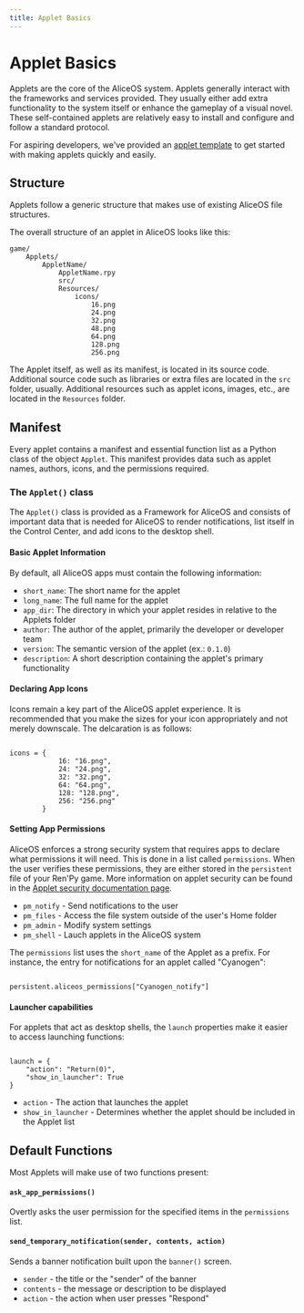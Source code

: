 ```yaml
---
title: Applet Basics
---
```

Applet Basics
=============

Applets are the core of the AliceOS system. Applets generally interact with the frameworks and services provided. They usually either add extra functionality to the system itself or enhance the gameplay of a visual novel. These self-contained applets are relatively easy to install and configure and follow a standard protocol.

<div class="p-notification--information">
    <p class="p-notification__response">
        <span class="p-notification__status"></span>For aspiring developers, we've provided an <a href="https://github.com/TheAngelReturns/aliceos-applet">applet template</a> to get started with making applets quickly and easily.
    </p>
</div>

Structure
---------

Applets follow a generic structure that makes use of existing AliceOS file structures.

The overall structure of an applet in AliceOS looks like this:

    game/
        Applets/
            AppletName/
                AppletName.rpy
                src/
                Resources/
                    icons/
                        16.png
                        24.png
                        32.png
                        48.png
                        64.png
                        128.png
                        256.png

The Applet itself, as well as its manifest, is located in its source code. Additional source code such as libraries or extra files are located in the `src` folder, usually. Additional resources such as applet icons, images, etc., are located in the `Resources` folder.

Manifest
--------

Every applet contains a manifest and essential function list as a Python class of the object `Applet`. This manifest provides data such as applet names, authors, icons, and the permissions required.

### The `Applet()` class

The `Applet()` class is provided as a Framework for AliceOS and consists of important data that is needed for AliceOS to render notifications, list itself in the Control Center, and add icons to the desktop shell.

#### Basic Applet Information

By default, all AliceOS apps must contain the following information:

-   `short_name`: The short name for the applet
-   `long_name`: The full name for the applet
-   `app_dir`: The directory in which your applet resides in relative to
    the Applets folder
-   `author`: The author of the applet, primarily the developer or
    developer team
-   `version`: The semantic version of the applet (ex.: `0.1.0`)
-   `description`: A short description containing the applet's primary
    functionality

#### Declaring App Icons

Icons remain a key part of the AliceOS applet experience. It is recommended that you make the sizes for your icon appropriately and not merely downscale. The delcaration is as follows:

<pre><code class = "prettyprint lang-py">
icons = {
            16: "16.png",
            24: "24.png",
            32: "32.png",
            64: "64.png",
            128: "128.png",
            256: "256.png"
        }
</code></pre>

#### Setting App Permissions

AliceOS enforces a strong security system that requires apps to declare what permissions it will need. This is done in a list called `permissions`. When the user verifies these permissions, they are either stored in the `persistent` file of your Ren'Py game. More information on applet security can be found in the [Applet security documentation page](security.md).

-   `pm_notify` - Send notifications to the user
-   `pm_files` - Access the file system outside of the user's Home
    folder
-   `pm_admin` - Modify system settings
-   `pm_shell` - Lauch applets in the AliceOS system

The `permissions` list uses the `short_name` of the Applet as a prefix. For instance, the entry for notifications for an applet called "Cyanogen":

<pre><code class = "prettyprint lang-py">
persistent.aliceos_permissions["Cyanogen_notify"]
</code></pre>

#### Launcher capabilities
For applets that act as desktop shells, the `launch` properties make it easier to access launching functions:

<pre><code class = "prettyprint lang-py">
launch = {
    "action": "Return(0)",
    "show_in_launcher": True
}
</code></pre>

- `action` - The action that launches the applet
- `show_in_launcher` - Determines whether the applet should be included in the Applet list

## Default Functions

Most Applets will make use of two functions present:

#### `ask_app_permissions()`
Overtly asks the user permission for the specified items in the `permissions` list.

#### `send_temporary_notification(sender, contents, action)`
Sends a banner notification built upon the `banner()` screen.

- `sender` - the title or the "sender" of the banner
- `contents` - the message or description to be displayed
- `action` - the action when user presses "Respond"

